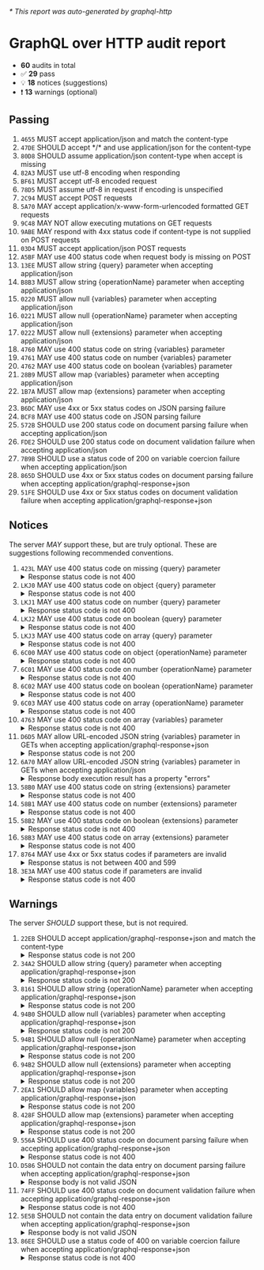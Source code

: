 <i>* This report was auto-generated by graphql-http</i>

<h1>GraphQL over HTTP audit report</h1>

<ul>
<li><b>60</b> audits in total</li>
<li><span style="font-family: monospace">✅</span> <b>29</b> pass</li>
<li><span style="font-family: monospace">💡</span> <b>18</b> notices (suggestions)</li>
<li><span style="font-family: monospace">❗️</span> <b>13</b> warnings (optional)</li>
</ul>

<h2>Passing</h2>
<ol>
<li><code>4655</code> MUST accept application/json and match the content-type</li>
<li><code>47DE</code> SHOULD accept */* and use application/json for the content-type</li>
<li><code>80D8</code> SHOULD assume application/json content-type when accept is missing</li>
<li><code>82A3</code> MUST use utf-8 encoding when responding</li>
<li><code>BF61</code> MUST accept utf-8 encoded request</li>
<li><code>78D5</code> MUST assume utf-8 in request if encoding is unspecified</li>
<li><code>2C94</code> MUST accept POST requests</li>
<li><code>5A70</code> MAY accept application/x-www-form-urlencoded formatted GET requests</li>
<li><code>9C48</code> MAY NOT allow executing mutations on GET requests</li>
<li><code>9ABE</code> MAY respond with 4xx status code if content-type is not supplied on POST requests</li>
<li><code>03D4</code> MUST accept application/json POST requests</li>
<li><code>A5BF</code> MAY use 400 status code when request body is missing on POST</li>
<li><code>13EE</code> MUST allow string {query} parameter when accepting application/json</li>
<li><code>B8B3</code> MUST allow string {operationName} parameter when accepting application/json</li>
<li><code>0220</code> MUST allow null {variables} parameter when accepting application/json</li>
<li><code>0221</code> MUST allow null {operationName} parameter when accepting application/json</li>
<li><code>0222</code> MUST allow null {extensions} parameter when accepting application/json</li>
<li><code>4760</code> MAY use 400 status code on string {variables} parameter</li>
<li><code>4761</code> MAY use 400 status code on number {variables} parameter</li>
<li><code>4762</code> MAY use 400 status code on boolean {variables} parameter</li>
<li><code>28B9</code> MUST allow map {variables} parameter when accepting application/json</li>
<li><code>1B7A</code> MUST allow map {extensions} parameter when accepting application/json</li>
<li><code>B6DC</code> MAY use 4xx or 5xx status codes on JSON parsing failure</li>
<li><code>BCF8</code> MAY use 400 status code on JSON parsing failure</li>
<li><code>572B</code> SHOULD use 200 status code on document parsing failure when accepting application/json</li>
<li><code>FDE2</code> SHOULD use 200 status code on document validation failure when accepting application/json</li>
<li><code>7B9B</code> SHOULD use a status code of 200 on variable coercion failure when accepting application/json</li>
<li><code>865D</code> SHOULD use 4xx or 5xx status codes on document parsing failure when accepting application/graphql-response+json</li>
<li><code>51FE</code> SHOULD use 4xx or 5xx status codes on document validation failure when accepting application/graphql-response+json</li>
</ol>

<h2>Notices</h2>
The server <i>MAY</i> support these, but are truly optional. These are suggestions following recommended conventions.
<ol>
<li><code>423L</code> MAY use 400 status code on missing {query} parameter
<details>
<summary>Response status code is not 400</summary>
<pre><code class="lang-json">{
  "statusText": "Not Acceptable",
  "status": 406,
  "headers": {
    "vary": "Accept-Encoding",
    "date": "<timestamp>",
    "content-type": "text/plain;charset=UTF-8",
    "content-length": "14"
  },
  "body": "Not Acceptable"
}
</code></pre>
</details>
</li>
<li><code>LKJ0</code> MAY use 400 status code on object {query} parameter
<details>
<summary>Response status code is not 400</summary>
<pre><code class="lang-json">{
  "statusText": "OK",
  "status": 200,
  "headers": {
    "vary": "Accept-Encoding",
    "date": "<timestamp>",
    "content-type": "application/json",
    "content-length": "45",
    "content-encoding": "gzip"
  },
  "body": {
    "errors": [
      {}
    ]
  }
}
</code></pre>
</details>
</li>
<li><code>LKJ1</code> MAY use 400 status code on number {query} parameter
<details>
<summary>Response status code is not 400</summary>
<pre><code class="lang-json">{
  "statusText": "OK",
  "status": 200,
  "headers": {
    "vary": "Accept-Encoding",
    "date": "<timestamp>",
    "content-type": "application/json",
    "content-length": "45",
    "content-encoding": "gzip"
  },
  "body": {
    "errors": [
      {}
    ]
  }
}
</code></pre>
</details>
</li>
<li><code>LKJ2</code> MAY use 400 status code on boolean {query} parameter
<details>
<summary>Response status code is not 400</summary>
<pre><code class="lang-json">{
  "statusText": "OK",
  "status": 200,
  "headers": {
    "vary": "Accept-Encoding",
    "date": "<timestamp>",
    "content-type": "application/json",
    "content-length": "45",
    "content-encoding": "gzip"
  },
  "body": {
    "errors": [
      {}
    ]
  }
}
</code></pre>
</details>
</li>
<li><code>LKJ3</code> MAY use 400 status code on array {query} parameter
<details>
<summary>Response status code is not 400</summary>
<pre><code class="lang-json">{
  "statusText": "OK",
  "status": 200,
  "headers": {
    "vary": "Accept-Encoding",
    "date": "<timestamp>",
    "content-type": "application/json",
    "content-length": "45",
    "content-encoding": "gzip"
  },
  "body": {
    "errors": [
      {}
    ]
  }
}
</code></pre>
</details>
</li>
<li><code>6C00</code> MAY use 400 status code on object {operationName} parameter
<details>
<summary>Response status code is not 400</summary>
<pre><code class="lang-json">{
  "statusText": "OK",
  "status": 200,
  "headers": {
    "vary": "Accept-Encoding",
    "date": "<timestamp>",
    "content-type": "application/json",
    "content-length": "105",
    "content-encoding": "gzip"
  },
  "body": {
    "errors": [
      {
        "message": "Unknown operation named \"[object Object]\"."
      }
    ]
  }
}
</code></pre>
</details>
</li>
<li><code>6C01</code> MAY use 400 status code on number {operationName} parameter
<details>
<summary>Response status code is not 400</summary>
<pre><code class="lang-json">{
  "statusText": "OK",
  "status": 200,
  "headers": {
    "vary": "Accept-Encoding",
    "date": "<timestamp>",
    "content-type": "application/json",
    "content-length": "95",
    "content-encoding": "gzip"
  },
  "body": {
    "errors": [
      {
        "message": "Unknown operation named \"0\"."
      }
    ]
  }
}
</code></pre>
</details>
</li>
<li><code>6C02</code> MAY use 400 status code on boolean {operationName} parameter
<details>
<summary>Response status code is not 400</summary>
<pre><code class="lang-json">{
  "statusText": "OK",
  "status": 200,
  "headers": {
    "vary": "Accept-Encoding",
    "date": "<timestamp>",
    "content-type": "application/json",
    "content-length": "98",
    "content-encoding": "gzip"
  },
  "body": {
    "errors": [
      {
        "message": "Unknown operation named \"false\"."
      }
    ]
  }
}
</code></pre>
</details>
</li>
<li><code>6C03</code> MAY use 400 status code on array {operationName} parameter
<details>
<summary>Response status code is not 400</summary>
<pre><code class="lang-json">{
  "statusText": "OK",
  "status": 200,
  "headers": {
    "vary": "Accept-Encoding",
    "date": "<timestamp>",
    "content-type": "application/json",
    "content-length": "98",
    "content-encoding": "gzip"
  },
  "body": {
    "errors": [
      {
        "message": "Unknown operation named \"array\"."
      }
    ]
  }
}
</code></pre>
</details>
</li>
<li><code>4763</code> MAY use 400 status code on array {variables} parameter
<details>
<summary>Response status code is not 400</summary>
<pre><code class="lang-json">{
  "statusText": "OK",
  "status": 200,
  "headers": {
    "vary": "Accept-Encoding",
    "date": "<timestamp>",
    "content-type": "application/json",
    "content-length": "59",
    "content-encoding": "gzip"
  },
  "body": {
    "data": {
      "__typename": "Query"
    }
  }
}
</code></pre>
</details>
</li>
<li><code>D6D5</code> MAY allow URL-encoded JSON string {variables} parameter in GETs when accepting application/graphql-response+json
<details>
<summary>Response status code is not 200</summary>
<pre><code class="lang-json">{
  "statusText": "Not Acceptable",
  "status": 406,
  "headers": {
    "vary": "Accept-Encoding",
    "date": "<timestamp>",
    "content-type": "text/plain;charset=UTF-8",
    "content-length": "14"
  },
  "body": "Not Acceptable"
}
</code></pre>
</details>
</li>
<li><code>6A70</code> MAY allow URL-encoded JSON string {variables} parameter in GETs when accepting application/json
<details>
<summary>Response body execution result has a property "errors"</summary>
<pre><code class="lang-json">{
  "statusText": "OK",
  "status": 200,
  "headers": {
    "vary": "Accept-Encoding",
    "date": "<timestamp>",
    "content-type": "application/json",
    "content-length": "163",
    "content-encoding": "gzip"
  },
  "body": {
    "errors": [
      {
        "message": "Variable \"$name\" of required type \"String!\" was not provided.",
        "locations": [
          {
            "line": 1,
            "column": 12
          }
        ]
      }
    ]
  }
}
</code></pre>
</details>
</li>
<li><code>58B0</code> MAY use 400 status code on string {extensions} parameter
<details>
<summary>Response status code is not 400</summary>
<pre><code class="lang-json">{
  "statusText": "OK",
  "status": 200,
  "headers": {
    "vary": "Accept-Encoding",
    "date": "<timestamp>",
    "content-type": "application/json",
    "content-length": "59",
    "content-encoding": "gzip"
  },
  "body": {
    "data": {
      "__typename": "Query"
    }
  }
}
</code></pre>
</details>
</li>
<li><code>58B1</code> MAY use 400 status code on number {extensions} parameter
<details>
<summary>Response status code is not 400</summary>
<pre><code class="lang-json">{
  "statusText": "OK",
  "status": 200,
  "headers": {
    "vary": "Accept-Encoding",
    "date": "<timestamp>",
    "content-type": "application/json",
    "content-length": "59",
    "content-encoding": "gzip"
  },
  "body": {
    "data": {
      "__typename": "Query"
    }
  }
}
</code></pre>
</details>
</li>
<li><code>58B2</code> MAY use 400 status code on boolean {extensions} parameter
<details>
<summary>Response status code is not 400</summary>
<pre><code class="lang-json">{
  "statusText": "OK",
  "status": 200,
  "headers": {
    "vary": "Accept-Encoding",
    "date": "<timestamp>",
    "content-type": "application/json",
    "content-length": "59",
    "content-encoding": "gzip"
  },
  "body": {
    "data": {
      "__typename": "Query"
    }
  }
}
</code></pre>
</details>
</li>
<li><code>58B3</code> MAY use 400 status code on array {extensions} parameter
<details>
<summary>Response status code is not 400</summary>
<pre><code class="lang-json">{
  "statusText": "OK",
  "status": 200,
  "headers": {
    "vary": "Accept-Encoding",
    "date": "<timestamp>",
    "content-type": "application/json",
    "content-length": "59",
    "content-encoding": "gzip"
  },
  "body": {
    "data": {
      "__typename": "Query"
    }
  }
}
</code></pre>
</details>
</li>
<li><code>8764</code> MAY use 4xx or 5xx status codes if parameters are invalid
<details>
<summary>Response status is not between 400 and 599</summary>
<pre><code class="lang-json">{
  "statusText": "OK",
  "status": 200,
  "headers": {
    "vary": "Accept-Encoding",
    "date": "<timestamp>",
    "content-type": "application/json",
    "content-length": "45",
    "content-encoding": "gzip"
  },
  "body": {
    "errors": [
      {}
    ]
  }
}
</code></pre>
</details>
</li>
<li><code>3E3A</code> MAY use 400 status code if parameters are invalid
<details>
<summary>Response status code is not 400</summary>
<pre><code class="lang-json">{
  "statusText": "OK",
  "status": 200,
  "headers": {
    "vary": "Accept-Encoding",
    "date": "<timestamp>",
    "content-type": "application/json",
    "content-length": "45",
    "content-encoding": "gzip"
  },
  "body": {
    "errors": [
      {}
    ]
  }
}
</code></pre>
</details>
</li>
</ol>

<h2>Warnings</h2>
The server <i>SHOULD</i> support these, but is not required.
<ol>
<li><code>22EB</code> SHOULD accept application/graphql-response+json and match the content-type
<details>
<summary>Response status code is not 200</summary>
<pre><code class="lang-json">{
  "statusText": "Not Acceptable",
  "status": 406,
  "headers": {
    "vary": "Accept-Encoding",
    "date": "<timestamp>",
    "content-type": "text/plain;charset=UTF-8",
    "content-length": "14"
  },
  "body": "Not Acceptable"
}
</code></pre>
</details>
</li>
<li><code>34A2</code> SHOULD allow string {query} parameter when accepting application/graphql-response+json
<details>
<summary>Response status code is not 200</summary>
<pre><code class="lang-json">{
  "statusText": "Not Acceptable",
  "status": 406,
  "headers": {
    "vary": "Accept-Encoding",
    "date": "<timestamp>",
    "content-type": "text/plain;charset=UTF-8",
    "content-length": "14"
  },
  "body": "Not Acceptable"
}
</code></pre>
</details>
</li>
<li><code>8161</code> SHOULD allow string {operationName} parameter when accepting application/graphql-response+json
<details>
<summary>Response status code is not 200</summary>
<pre><code class="lang-json">{
  "statusText": "Not Acceptable",
  "status": 406,
  "headers": {
    "vary": "Accept-Encoding",
    "date": "<timestamp>",
    "content-type": "text/plain;charset=UTF-8",
    "content-length": "14"
  },
  "body": "Not Acceptable"
}
</code></pre>
</details>
</li>
<li><code>94B0</code> SHOULD allow null {variables} parameter when accepting application/graphql-response+json
<details>
<summary>Response status code is not 200</summary>
<pre><code class="lang-json">{
  "statusText": "Not Acceptable",
  "status": 406,
  "headers": {
    "vary": "Accept-Encoding",
    "date": "<timestamp>",
    "content-type": "text/plain;charset=UTF-8",
    "content-length": "14"
  },
  "body": "Not Acceptable"
}
</code></pre>
</details>
</li>
<li><code>94B1</code> SHOULD allow null {operationName} parameter when accepting application/graphql-response+json
<details>
<summary>Response status code is not 200</summary>
<pre><code class="lang-json">{
  "statusText": "Not Acceptable",
  "status": 406,
  "headers": {
    "vary": "Accept-Encoding",
    "date": "<timestamp>",
    "content-type": "text/plain;charset=UTF-8",
    "content-length": "14"
  },
  "body": "Not Acceptable"
}
</code></pre>
</details>
</li>
<li><code>94B2</code> SHOULD allow null {extensions} parameter when accepting application/graphql-response+json
<details>
<summary>Response status code is not 200</summary>
<pre><code class="lang-json">{
  "statusText": "Not Acceptable",
  "status": 406,
  "headers": {
    "vary": "Accept-Encoding",
    "date": "<timestamp>",
    "content-type": "text/plain;charset=UTF-8",
    "content-length": "14"
  },
  "body": "Not Acceptable"
}
</code></pre>
</details>
</li>
<li><code>2EA1</code> SHOULD allow map {variables} parameter when accepting application/graphql-response+json
<details>
<summary>Response status code is not 200</summary>
<pre><code class="lang-json">{
  "statusText": "Not Acceptable",
  "status": 406,
  "headers": {
    "vary": "Accept-Encoding",
    "date": "<timestamp>",
    "content-type": "text/plain;charset=UTF-8",
    "content-length": "14"
  },
  "body": "Not Acceptable"
}
</code></pre>
</details>
</li>
<li><code>428F</code> SHOULD allow map {extensions} parameter when accepting application/graphql-response+json
<details>
<summary>Response status code is not 200</summary>
<pre><code class="lang-json">{
  "statusText": "Not Acceptable",
  "status": 406,
  "headers": {
    "vary": "Accept-Encoding",
    "date": "<timestamp>",
    "content-type": "text/plain;charset=UTF-8",
    "content-length": "14"
  },
  "body": "Not Acceptable"
}
</code></pre>
</details>
</li>
<li><code>556A</code> SHOULD use 400 status code on document parsing failure when accepting application/graphql-response+json
<details>
<summary>Response status code is not 400</summary>
<pre><code class="lang-json">{
  "statusText": "Not Acceptable",
  "status": 406,
  "headers": {
    "vary": "Accept-Encoding",
    "date": "<timestamp>",
    "content-type": "text/plain;charset=UTF-8",
    "content-length": "14"
  },
  "body": "Not Acceptable"
}
</code></pre>
</details>
</li>
<li><code>D586</code> SHOULD not contain the data entry on document parsing failure when accepting application/graphql-response+json
<details>
<summary>Response body is not valid JSON</summary>
<pre><code class="lang-json">{
  "statusText": "Not Acceptable",
  "status": 406,
  "headers": {
    "vary": "Accept-Encoding",
    "date": "<timestamp>",
    "content-type": "text/plain;charset=UTF-8",
    "content-length": "14"
  },
  "body": null
}
</code></pre>
</details>
</li>
<li><code>74FF</code> SHOULD use 400 status code on document validation failure when accepting application/graphql-response+json
<details>
<summary>Response status code is not 400</summary>
<pre><code class="lang-json">{
  "statusText": "Not Acceptable",
  "status": 406,
  "headers": {
    "vary": "Accept-Encoding",
    "date": "<timestamp>",
    "content-type": "text/plain;charset=UTF-8",
    "content-length": "14"
  },
  "body": "Not Acceptable"
}
</code></pre>
</details>
</li>
<li><code>5E5B</code> SHOULD not contain the data entry on document validation failure when accepting application/graphql-response+json
<details>
<summary>Response body is not valid JSON</summary>
<pre><code class="lang-json">{
  "statusText": "Not Acceptable",
  "status": 406,
  "headers": {
    "vary": "Accept-Encoding",
    "date": "<timestamp>",
    "content-type": "text/plain;charset=UTF-8",
    "content-length": "14"
  },
  "body": null
}
</code></pre>
</details>
</li>
<li><code>86EE</code> SHOULD use a status code of 400 on variable coercion failure when accepting application/graphql-response+json
<details>
<summary>Response status code is not 400</summary>
<pre><code class="lang-json">{
  "statusText": "Not Acceptable",
  "status": 406,
  "headers": {
    "vary": "Accept-Encoding",
    "date": "<timestamp>",
    "content-type": "text/plain;charset=UTF-8",
    "content-length": "14"
  },
  "body": "Not Acceptable"
}
</code></pre>
</details>
</li>
</ol>

